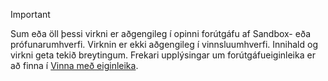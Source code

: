 > [!IMPORTANT]
> Sum eða öll þessi virkni er aðgengileg í opinni forútgáfu af Sandbox- eða prófunarumhverfi. Virknin er ekki aðgengileg í vinnsluumhverfi. Innihald og virkni geta tekið breytingum. Frekari upplýsingar um forútgáfueiginleika er að finna í [Vinna með eiginleika](../hr-admin-manage-features.md).